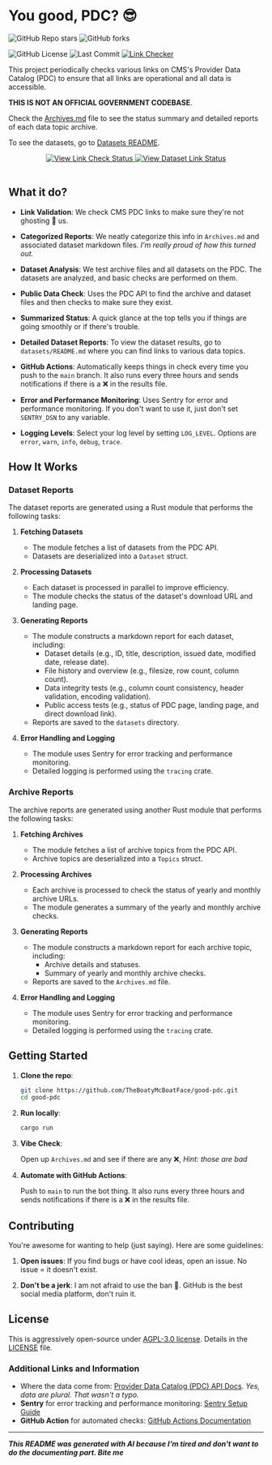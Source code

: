 # You good, PDC? 😎
![GitHub Repo stars](https://img.shields.io/github/stars/TheBoatyMcBoatFace/good-pdc)
![GitHub forks](https://img.shields.io/github/forks/TheBoatyMcBoatFace/good-pdc)

![GitHub License](https://img.shields.io/github/license/TheBoatyMcBoatFace/good-pdc)
![Last Commit](https://img.shields.io/github/last-commit/TheBoatyMcBoatFace/good-pdc)
[![Link Checker](https://github.com/TheBoatyMcBoatFace/good-pdc/actions/workflows/link_checker.yml/badge.svg)](https://github.com/TheBoatyMcBoatFace/good-pdc/actions/workflows/link_checker.yml)

This project periodically checks various links on CMS's Provider Data Catalog (PDC) to ensure that all links are operational and all data is accessible.

**THIS IS NOT AN OFFICIAL GOVERNMENT CODEBASE**.

Check the [Archives.md](Archives.md) file to see the status summary and detailed reports of each data topic archive.

To see the datasets, go to [Datasets README](datasets/README.md).

<div align="center">
  <a href="Archives.md">
    <img src="https://img.shields.io/badge/View-Archive_Link_Check_Results-purple?style=for-the-badge" alt="View Link Check Status">
  </a>
  <a href="datasets/README.md">
    <img src="https://img.shields.io/badge/View-Dataset_Link_Check_Results-blue?style=for-the-badge" alt="View Dataset Link Status">
  </a><br><br>
</div>

## What it do?

- **Link Validation**: We check CMS PDC links to make sure they're not ghosting 👻 us.

- **Categorized Reports**: We neatly categorize this info in `Archives.md` and associated dataset markdown files. _I'm really proud of how this turned out._
- **Dataset Analysis**: We test archive files and all datasets on the PDC. The datasets are analyzed, and basic checks are performed on them.
- **Public Data Check**: Uses the PDC API to find the archive and dataset files and then checks to make sure they exist.
- **Summarized Status**: A quick glance at the top tells you if things are going smoothly or if there's trouble.
- **Detailed Dataset Reports**: To view the dataset results, go to `datasets/README.md` where you can find links to various data topics.
- **GitHub Actions**: Automatically keeps things in check every time you push to the `main` branch. It also runs every three hours and sends notifications if there is a ❌ in the results file.
- **Error and Performance Monitoring**: Uses Sentry for error and performance monitoring. If you don't want to use it, just don't set `SENTRY_DSN` to any variable.
- **Logging Levels**: Select your log level by setting `LOG_LEVEL`. Options are `error`, `warn`, `info`, `debug`, `trace`.

## How It Works

### Dataset Reports

The dataset reports are generated using a Rust module that performs the following tasks:

1. **Fetching Datasets**
   - The module fetches a list of datasets from the PDC API.
   - Datasets are deserialized into a `Dataset` struct.

2. **Processing Datasets**
   - Each dataset is processed in parallel to improve efficiency.
   - The module checks the status of the dataset's download URL and landing page.

3. **Generating Reports**
   - The module constructs a markdown report for each dataset, including:
     - Dataset details (e.g., ID, title, description, issued date, modified date, release date).
     - File history and overview (e.g., filesize, row count, column count).
     - Data integrity tests (e.g., column count consistency, header validation, encoding validation).
     - Public access tests (e.g., status of PDC page, landing page, and direct download link).
   - Reports are saved to the `datasets` directory.

4. **Error Handling and Logging**
   - The module uses Sentry for error tracking and performance monitoring.
   - Detailed logging is performed using the `tracing` crate.

### Archive Reports

The archive reports are generated using another Rust module that performs the following tasks:

1. **Fetching Archives**
   - The module fetches a list of archive topics from the PDC API.
   - Archive topics are deserialized into a `Topics` struct.

2. **Processing Archives**
   - Each archive is processed to check the status of yearly and monthly archive URLs.
   - The module generates a summary of the yearly and monthly archive checks.

3. **Generating Reports**
   - The module constructs a markdown report for each archive topic, including:
     - Archive details and statuses.
     - Summary of yearly and monthly archive checks.
   - Reports are saved to the `Archives.md` file.

4. **Error Handling and Logging**
   - The module uses Sentry for error tracking and performance monitoring.
   - Detailed logging is performed using the `tracing` crate.


## Getting Started

1. **Clone the repo**:

    ```sh
    git clone https://github.com/TheBoatyMcBoatFace/good-pdc.git
    cd good-pdc
    ```

2. **Run locally**:

    ```sh
    cargo run
    ```

3. **Vibe Check**:

    Open up `Archives.md` and see if there are any ❌, _Hint: those are bad_

4. **Automate with GitHub Actions**:

    Push to `main` to run the bot thing. It also runs every three hours and sends notifications if there is a ❌ in the results file.

## Contributing

You're awesome for wanting to help (just saying). Here are some guidelines:

1. **Open issues**: If you find bugs or have cool ideas, open an issue. No issue = it doesn't exist.

2. **Don't be a jerk**: I am not afraid to use the ban 🔨. GitHub is the best social media platform, don't ruin it.


## License

This is aggressively open-source under [AGPL-3.0 license](https://choosealicense.com/licenses/agpl-3.0/). Details in the [LICENSE](LICENSE) file.

### Additional Links and Information

- Where the data come from: [Provider Data Catalog (PDC) API Docs](https://data.cms.gov/provider-data/docs). _Yes, data are plural. That wasn't a typo._
- **Sentry** for error tracking and performance monitoring: [Sentry Setup Guide](https://docs.sentry.io/platforms/rust/)
- **GitHub Action** for automated checks: [GitHub Actions Documentation](https://docs.github.com/en/actions)

---
_**This README was generated with AI because I'm tired and don't want to do the documenting part. Bite me**_
